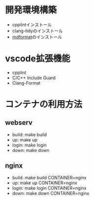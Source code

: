 # 開発環境構築

- cpplintインストール
- clang-tidyのインストール
- [mdformat]のインストール

# vscode拡張機能

- cpplint
- C/C++ Include Guard
- Clang-Format

# コンテナの利用方法

## webserv

- build: make build
- up: make up
- login: make login
- down: make down

## nginx

- build: make build CONTAINER=nginx
- up: make up CONTAINER=nginx
- login: make login CONTAINER=nginx
- down: make down CONTAINER=nginx

[mdformat]: https://github.com/executablebooks/mdformat
